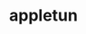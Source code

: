 ---
id: 842
title: appletun
types: [grass,dragon]
image: https://raw.githubusercontent.com/PokeAPI/sprites/master/sprites/pokemon/842.png
---